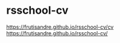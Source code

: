 # rsschool-cv
https://frutisandre.github.io/rsschool-cv/cv
https://frutisandre.github.io/rsschool-cv/
